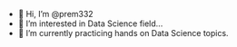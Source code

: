 - 👋 Hi, I’m @prem332
- 👀 I’m interested in Data Science field...
- 🌱 I’m currently practicing hands on Data Science topics.

<!---
prem332/prem332 is a ✨ special ✨ repository because its `README.md` (this file) appears on your GitHub profile.
You can click the Preview link to take a look at your changes.
--->
